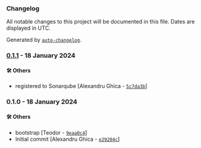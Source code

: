 ### Changelog

All notable changes to this project will be documented in this file. Dates are displayed in UTC.

Generated by [`auto-changelog`](https://github.com/CookPete/auto-changelog).

### [0.1.1](https://github.com/eea/volto-insitu-policy/compare/0.1.0...0.1.1) - 18 January 2024

#### :hammer_and_wrench: Others

- registered to Sonarqube [Alexandru Ghica - [`5c7da3b`](https://github.com/eea/volto-insitu-policy/commit/5c7da3bbca629c577a502845417f5202dc9a7bc4)]
### 0.1.0 - 18 January 2024

#### :hammer_and_wrench: Others

- bootstrap [Teodor - [`9eaa0c4`](https://github.com/eea/volto-insitu-policy/commit/9eaa0c423382e6aa9cb480b36f659d561b6fb5cb)]
- Initial commit [Alexandru Ghica - [`e29204c`](https://github.com/eea/volto-insitu-policy/commit/e29204ce963a9ab249d8296da74529f94ae09412)]
